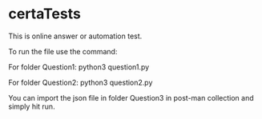 # certaTests
This is online answer or automation test.

To run the file use the command:

For folder Question1:
python3 question1.py

For folder Question2:
python3 question2.py

You can import the json file in folder Question3 in post-man collection and simply hit run.
